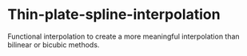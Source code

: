 # Thin-plate-spline-interpolation
Functional interpolation to create a more meaningful interpolation than bilinear or bicubic methods. 
